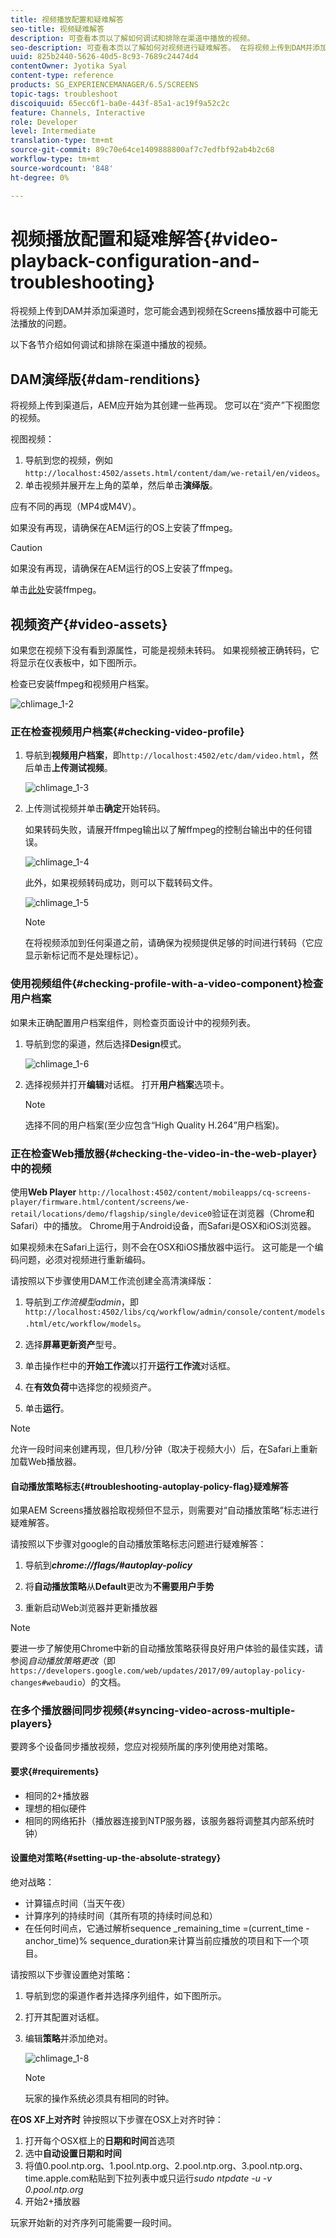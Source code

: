 ```yaml
---
title: 视频播放配置和疑难解答
seo-title: 视频疑难解答
description: 可查看本页以了解如何调试和排除在渠道中播放的视频。
seo-description: 可查看本页以了解如何对视频进行疑难解答。 在将视频上传到DAM并添加渠道时，您可能会遇到视频在Screens播放器中可能无法播放的问题，本节将介绍如何调试和解决在渠道中播放的视频的问题。
uuid: 825b2440-5626-40d5-8c93-7689c24474d4
contentOwner: Jyotika Syal
content-type: reference
products: SG_EXPERIENCEMANAGER/6.5/SCREENS
topic-tags: troubleshoot
discoiquuid: 65ecc6f1-ba0e-443f-85a1-ac19f9a52c2c
feature: Channels, Interactive
role: Developer
level: Intermediate
translation-type: tm+mt
source-git-commit: 89c70e64ce1409888800af7c7edfbf92ab4b2c68
workflow-type: tm+mt
source-wordcount: '848'
ht-degree: 0%

---
```



# 视频播放配置和疑难解答{#video-playback-configuration-and-troubleshooting}

将视频上传到DAM并添加渠道时，您可能会遇到视频在Screens播放器中可能无法播放的问题。

以下各节介绍如何调试和排除在渠道中播放的视频。

## DAM演绎版{#dam-renditions}

将视频上传到渠道后，AEM应开始为其创建一些再现。 您可以在“资产”下视图您的视频。

视图视频：

1. 导航到您的视频，例如`http://localhost:4502/assets.html/content/dam/we-retail/en/videos`。
1. 单击视频并展开左上角的菜单，然后单击&#x200B;**演绎版**。

应有不同的再现（MP4或M4V）。

如果没有再现，请确保在AEM运行的OS上安装了ffmpeg。

>[!CAUTION]
>
>如果没有再现，请确保在AEM运行的OS上安装了ffmpeg。
>
>单击[此处](https://www.ffmpeg.org/download.html)安装ffmpeg。

## 视频资产{#video-assets}

如果您在视频下没有看到源属性，可能是视频未转码。 如果视频被正确转码，它将显示在仪表板中，如下图所示。

检查已安装ffmpeg和视频用户档案。

![chlimage_1-2](assets/chlimage_1-2.png)

### 正在检查视频用户档案{#checking-video-profile}

1. 导航到&#x200B;**视频用户档案**，即`http://localhost:4502/etc/dam/video.html`，然后单击&#x200B;**上传测试视频**。

   ![chlimage_1-3](assets/chlimage_1-3.png)

1. 上传测试视频并单击&#x200B;**确定**&#x200B;开始转码。

   如果转码失败，请展开ffmpeg输出以了解ffmpeg的控制台输出中的任何错误。

   ![chlimage_1-4](assets/chlimage_1-4.png)

   此外，如果视频转码成功，则可以下载转码文件。

   ![chlimage_1-5](assets/chlimage_1-5.png)

   >[!NOTE]
   >
   >在将视频添加到任何渠道之前，请确保为视频提供足够的时间进行转码（它应显示新标记而不是处理标记）。

### 使用视频组件{#checking-profile-with-a-video-component}检查用户档案

如果未正确配置用户档案组件，则检查页面设计中的视频列表。

1. 导航到您的渠道，然后选择&#x200B;**Design**&#x200B;模式。

   ![chlimage_1-6](assets/chlimage_1-6.png)

1. 选择视频并打开&#x200B;**编辑**&#x200B;对话框。 打开&#x200B;**用户档案**&#x200B;选项卡。

   >[!NOTE]
   >选择不同的用户档案(至少应包含“High Quality H.264”用户档案)。

### 正在检查Web播放器{#checking-the-video-in-the-web-player}中的视频

使用&#x200B;**Web Player** `http://localhost:4502/content/mobileapps/cq-screens-player/firmware.html/content/screens/we-retail/locations/demo/flagship/single/device0`验证在浏览器（Chrome和Safari）中的播放。 Chrome用于Android设备，而Safari是OSX和iOS浏览器。

如果视频未在Safari上运行，则不会在OSX和iOS播放器中运行。 这可能是一个编码问题，必须对视频进行重新编码。

请按照以下步骤使用DAM工作流创建全高清演绎版：

1. 导航到&#x200B;*工作流模型admin*，即`http://localhost:4502/libs/cq/workflow/admin/console/content/models.html/etc/workflow/models`。
1. 选择&#x200B;**屏幕更新资产**&#x200B;型号。
1. 单击操作栏中的&#x200B;**开始工作流**&#x200B;以打开&#x200B;**运行工作流**&#x200B;对话框。

1. 在&#x200B;**有效负荷**&#x200B;中选择您的视频资产。
1. 单击&#x200B;**运行**。

>[!NOTE]
>
>允许一段时间来创建再现，但几秒/分钟（取决于视频大小）后，在Safari上重新加载Web播放器。

#### 自动播放策略标志{#troubleshooting-autoplay-policy-flag}疑难解答

如果AEM Screens播放器拾取视频但不显示，则需要对“自动播放策略”标志进行疑难解答。

请按照以下步骤对google的自动播放策略标志问题进行疑难解答：

1. 导航到&#x200B;***chrome://flags/#autoplay-policy***
1. 将&#x200B;**自动播放策略**&#x200B;从&#x200B;**Default**&#x200B;更改为&#x200B;**不需要用户手势**

1. 重新启动Web浏览器并更新播放器

>[!NOTE]
>
>要进一步了解使用Chrome中新的自动播放策略获得良好用户体验的最佳实践，请参阅&#x200B;*自动播放策略更改*（即`https://developers.google.com/web/updates/2017/09/autoplay-policy-changes#webaudio`）的文档。

### 在多个播放器间同步视频{#syncing-video-across-multiple-players}

要跨多个设备同步播放视频，您应对视频所属的序列使用绝对策略。

#### 要求{#requirements}

* 相同的2+播放器
* 理想的相似硬件
* 相同的网络拓扑（播放器连接到NTP服务器，该服务器将调整其内部系统时钟）

#### 设置绝对策略{#setting-up-the-absolute-strategy}

绝对战略：

* 计算锚点时间（当天午夜）
* 计算序列的持续时间（其所有项的持续时间总和）
* 在任何时间点，它通过解析sequence _remaining_time =(current_time - anchor_time)% sequence_duration来计算当前应播放的项目和下一个项目。

请按照以下步骤设置绝对策略：

1. 导航到您的渠道作者并选择序列组件，如下图所示。
1. 打开其配置对话框。
1. 编辑&#x200B;**策略**&#x200B;并添加绝对。

   ![chlimage_1-8](assets/chlimage_1-8.png)

   >[!NOTE]
   >玩家的操作系统必须具有相同的时钟。

**在OS XF上对齐时** 钟按照以下步骤在OSX上对齐时钟：

1. 打开每个OSX框上的&#x200B;**日期和时间**&#x200B;首选项
1. 选中&#x200B;**自动设置日期和时间**
1. 将值0.pool.ntp.org、1.pool.ntp.org、2.pool.ntp.org、3.pool.ntp.org、time.apple.com粘贴到下拉列表中或只运行&#x200B;*sudo ntpdate -u -v 0.pool.ntp.org*
1. 开始2+播放器

玩家开始新的对齐序列可能需要一段时间。

